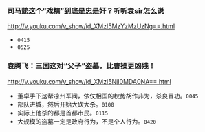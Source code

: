 ### 司马懿这个“戏精”到底是忠是奸？听听袁sir怎么说
http://v.youku.com/v_show/id_XMzI5MzYzMzUzNg==.html
* `0415`
* `0525`

### 袁腾飞：三国这对“父子”盗墓，比曹操更凶残！
http://v.youku.com/v_show/id_XMzI5NjI0MDA0NA==.html
* 董卓手下这帮凉州军阀，依仗相国的权势胡作非为，杀良冒功。`0045`
* 部队进城，然后开始大砍大杀。`0100`
* 实际上他杀的都是首都市民。`0115`
* 大规模的盗墓一定是政府行为，不是个人行为。`0420`
